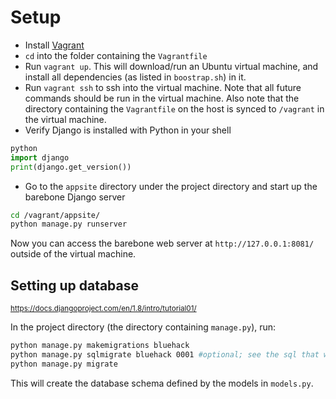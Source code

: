 # Setup

* Install [Vagrant](https://www.vagrantup.com/)
* ``cd`` into the folder containing the ``Vagrantfile``
* Run ``vagrant up``. This will download/run an Ubuntu virtual machine, and install all dependencies (as listed in ``boostrap.sh``) in it.
* Run ``vagrant ssh`` to ssh into the virtual machine. Note that all future commands should be run in the virtual machine. Also note that the directory containing the ``Vagrantfile`` on the host is synced to ``/vagrant`` in the virtual machine.
* Verify Django is installed with Python in your shell
```python
python
import django
print(django.get_version())
```
* Go to the ``appsite`` directory under the project directory and start up the barebone Django server
```bash
cd /vagrant/appsite/
python manage.py runserver
```
  Now you can access the barebone web server at ``http://127.0.0.1:8081/`` outside of the virtual machine.

## Setting up database
<small>https://docs.djangoproject.com/en/1.8/intro/tutorial01/</small>

In the project directory (the directory containing ``manage.py``), run:

```bash
python manage.py makemigrations bluehack
python manage.py sqlmigrate bluehack 0001 #optional; see the sql that will be run
python manage.py migrate
```

This will create the database schema defined by the models in ``models.py``.
